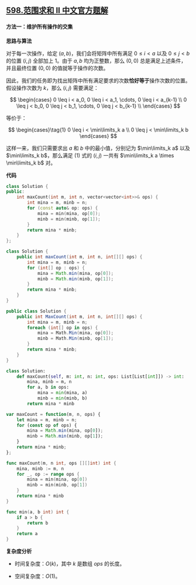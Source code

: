 ## [598.范围求和 II 中文官方题解](https://leetcode.cn/problems/range-addition-ii/solutions/100000/fan-wei-qiu-he-ii-by-leetcode-solution-kcxq)

#### 方法一：维护所有操作的交集

**思路与算法**

对于每一次操作，给定 $(a, b)$，我们会将矩阵中所有满足 $0 \leq i < a$ 以及 $0 \leq j < b$ 的位置 $(i, j)$ 全部加上 $1$。由于 $a, b$ 均为正整数，那么 $(0, 0)$ 总是满足上述条件，并且最终位置 $(0, 0)$ 的值就等于操作的次数。

因此，我们的任务即为找出矩阵中所有满足要求的次数**恰好等于**操作次数的位置。假设操作次数为 $k$，那么 $(i, j)$ 需要满足：

$$
\begin{cases}
    0 \leq i < a_0, 0 \leq i < a_1, \cdots, 0 \leq i < a_{k-1} \\
    0 \leq j < b_0, 0 \leq j < b_1, \cdots, 0 \leq j < b_{k-1} \\
\end{cases}
$$

等价于：

$$
\begin{cases}\tag{1}
    0 \leq i < \min\limits_k a \\
    0 \leq j < \min\limits_k b
\end{cases}
$$

这样一来，我们只需要求出 $a$ 和 $b$ 中的最小值，分别记为 $\min\limits_k a$ 以及 $\min\limits_k b$，那么满足 $(1)$ 式的 $(i, j)$ 一共有 $\min\limits_k a \times \min\limits_k b$ 对。

**代码**

```C++ [sol1-C++]
class Solution {
public:
    int maxCount(int m, int n, vector<vector<int>>& ops) {
        int mina = m, minb = n;
        for (const auto& op: ops) {
            mina = min(mina, op[0]);
            minb = min(minb, op[1]);
        }
        return mina * minb;
    }
};
```

```Java [sol1-Java]
class Solution {
    public int maxCount(int m, int n, int[][] ops) {
        int mina = m, minb = n;
        for (int[] op : ops) {
            mina = Math.min(mina, op[0]);
            minb = Math.min(minb, op[1]);
        }
        return mina * minb;
    }
}
```

```C# [sol1-C#]
public class Solution {
    public int MaxCount(int m, int n, int[][] ops) {
        int mina = m, minb = n;
        foreach (int[] op in ops) {
            mina = Math.Min(mina, op[0]);
            minb = Math.Min(minb, op[1]);
        }
        return mina * minb;
    }
}
```

```Python [sol1-Python3]
class Solution:
    def maxCount(self, m: int, n: int, ops: List[List[int]]) -> int:
        mina, minb = m, n
        for a, b in ops:
            mina = min(mina, a)
            minb = min(minb, b)
        return mina * minb
```

```JavaScript [sol1-JavaScript]
var maxCount = function(m, n, ops) {
    let mina = m, minb = n;
    for (const op of ops) {
        mina = Math.min(mina, op[0]);
        minb = Math.min(minb, op[1]);
    }
    return mina * minb;
};
```

```go [sol1-Golang]
func maxCount(m, n int, ops [][]int) int {
    mina, minb := m, n
    for _, op := range ops {
        mina = min(mina, op[0])
        minb = min(minb, op[1])
    }
    return mina * minb
}

func min(a, b int) int {
    if a > b {
        return b
    }
    return a
}
```

**复杂度分析**

- 时间复杂度：$O(k)$，其中 $k$ 是数组 $\textit{ops}$ 的长度。

- 空间复杂度：$O(1)$。